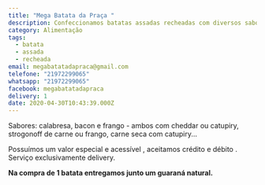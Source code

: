 ```yaml
---
title: "Mega Batata da Praça "
description: Confeccionamos batatas assadas recheadas com diversos sabores.
category: Alimentação
tags:
  - batata
  - assada
  - recheada
email: megabatatadapraca@gmail.com
telefone: "21972299065"
whatsapp: "21972299065"
facebook: megabatatadapraca
delivery: 1
date: 2020-04-30T10:43:39.000Z
---
```

Sabores: calabresa, bacon e frango - ambos com cheddar ou catupiry, strogonoff de carne ou frango, carne seca com catupiry...

Possuímos um valor especial  e acessível , aceitamos crédito e débito . Serviço exclusivamente delivery.

**Na compra de 1 batata entregamos junto um guaraná natural.**